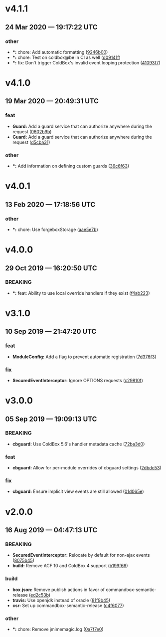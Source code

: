 # v4.1.1
## 24 Mar 2020 — 19:17:22 UTC

### other

+ __\*:__ chore: Add automatic formatting
 ([9246b00](https://github.com/coldbox-modules/cbguard/commit/9246b00a7d5925e534cf020b0e346ae37ca9fa43))
+ __\*:__ chore: Test on coldbox@be in CI as well
 ([d09141f](https://github.com/coldbox-modules/cbguard/commit/d09141f62a099ec65e05943eadd416d6b4c8eafc))
+ __\*:__ fix: Don't trigger ColdBox's invalid event looping protection ([41093f7](https://github.com/coldbox-modules/cbguard/commit/41093f77ec316dcc145cc34eb25af972a59dbb27))


# v4.1.0
## 19 Mar 2020 — 20:49:31 UTC

### feat

+ __Guard:__ Add a guard service that can authorize anywhere during the request ([0602b9b](https://github.com/coldbox-modules/cbguard/commit/0602b9b9f351c9f7d9ba0818d966ea6ab91c7eb6))
+ __Guard:__ Add a guard service that can authorize anywhere during the request ([d5cba31](https://github.com/coldbox-modules/cbguard/commit/d5cba31789b7e478c86caaf1acdc412c00ad2ae7))

### other

+ __\*:__ Add information on defining custom guards
 ([36c6f63](https://github.com/coldbox-modules/cbguard/commit/36c6f63432d262a4cc5c1f7f0c0ec34ae3bd047b))


# v4.0.1
## 13 Feb 2020 — 17:18:56 UTC

### other

+ __\*:__ chore: Use forgeboxStorage ([aae5e7b](https://github.com/coldbox-modules/cbguard/commit/aae5e7bdd550d6304c863139ab9aaa001ed5a856))


# v4.0.0
## 29 Oct 2019 — 16:20:50 UTC

### BREAKING

+ __\*:__ feat: Ability to use local override handlers if they exist ([f4ab223](https://github.com/coldbox-modules/cbguard/commit/f4ab2231e3a3b7d52d8e31c79bafc348e08265e5))


# v3.1.0
## 10 Sep 2019 — 21:47:20 UTC

### feat

+ __ModuleConfig:__ Add a flag to prevent automatic registration ([7d376f3](https://github.com/coldbox-modules/cbguard/commit/7d376f341d2ba870fb16ff9d5d35a0800243a9ef))

### fix

+ __SecuredEventInterceptor:__ Ignore OPTIONS requests ([c29810f](https://github.com/coldbox-modules/cbguard/commit/c29810f680c1e6e4c42223ebf2f95f6d2d45ff2a))


# v3.0.0
## 05 Sep 2019 — 19:09:13 UTC

### BREAKING

+ __cbguard:__ Use ColdBox 5.6's handler metadata cache ([72ba3d0](https://github.com/coldbox-modules/cbguard/commit/72ba3d054cb74e39d073f1aded8207bf0c4d97ec))

### feat

+ __cbguard:__ Allow for per-module overrides of cbguard settings ([2dbdc53](https://github.com/coldbox-modules/cbguard/commit/2dbdc53ce61295275f4170868f49e8f8e7bb8bd6))

### fix

+ __cbguard:__ Ensure implicit view events are still allowed ([01d065e](https://github.com/coldbox-modules/cbguard/commit/01d065e349374762f3bba24341393c54baadf1d8))


# v2.0.0
## 16 Aug 2019 — 04:47:13 UTC

### BREAKING

+ __SecuredEventInterceptor:__ Relocate by default for non-ajax events ([8075b45](https://github.com/coldbox-modules/cbguard/commit/8075b458fc25f93a6816d2b2f1e9424df5236526))
+ __build:__ Remove ACF 10 and ColdBox 4 support ([b199f66](https://github.com/coldbox-modules/cbguard/commit/b199f66db81d66bc78d9a230b6f10c574f7eb239))

### build

+ __box.json:__ Remove publish actions in favor of commandbox-semantic-release
 ([ed2c53b](https://github.com/coldbox-modules/cbguard/commit/ed2c53b31b529b3b7f6b72282a2c5f98ca9e6006))
+ __travis:__ Use openjdk instead of oracle
 ([81f9b45](https://github.com/coldbox-modules/cbguard/commit/81f9b45a37f7486179436f1c5b49013f3eeadf02))
+ __csr:__ Set up commandbox-semantic-release
 ([c4f6077](https://github.com/coldbox-modules/cbguard/commit/c4f6077b0472bfb5dcdd83556c3f2fdcbe267be3))

### other

+ __\*:__ chore: Remove jmimemagic.log
 ([0a7f7e0](https://github.com/coldbox-modules/cbguard/commit/0a7f7e07a92994cc558ec612c3eda5d821f6c17a))
